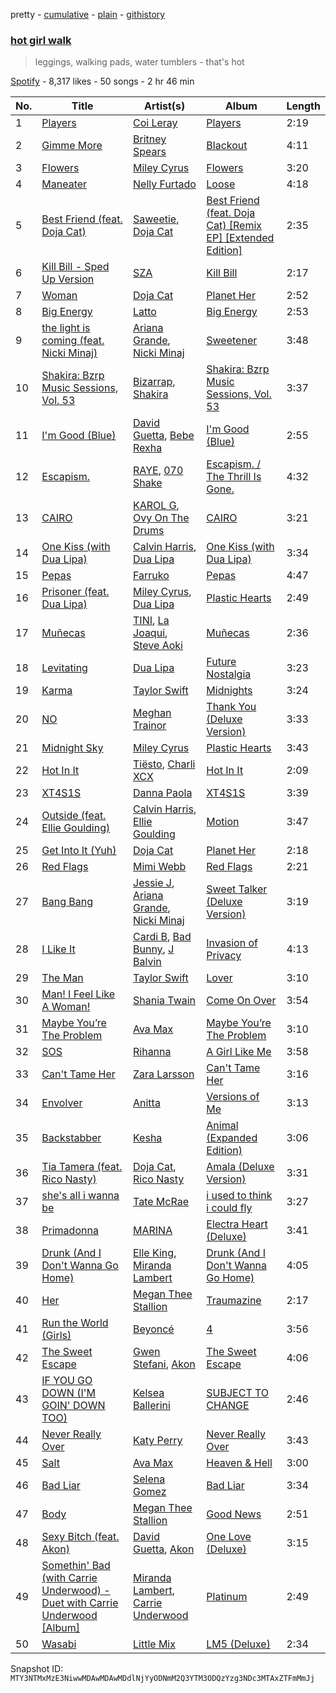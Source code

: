 pretty - [cumulative](/playlists/cumulative/37i9dQZF1DXbdNhlZLjJXz.md) - [plain](/playlists/plain/37i9dQZF1DXbdNhlZLjJXz) - [githistory](https://github.githistory.xyz/mackorone/spotify-playlist-archive/blob/main/playlists/plain/37i9dQZF1DXbdNhlZLjJXz)

### [hot girl walk](https://open.spotify.com/playlist/37i9dQZF1DXbdNhlZLjJXz)

> leggings, walking pads, water tumblers \- that's hot

[Spotify](https://open.spotify.com/user/spotify) - 8,317 likes - 50 songs - 2 hr 46 min

| No. | Title | Artist(s) | Album | Length |
|---|---|---|---|---|
| 1 | [Players](https://open.spotify.com/track/6UN73IYd0hZxLi8wFPMQij) | [Coi Leray](https://open.spotify.com/artist/6AMd49uBDJfhf30Ak2QR5s) | [Players](https://open.spotify.com/album/4cAAsw7mPkGt15GXQzWlrM) | 2:19 |
| 2 | [Gimme More](https://open.spotify.com/track/6ic8OlLUNEATToEFU3xmaH) | [Britney Spears](https://open.spotify.com/artist/26dSoYclwsYLMAKD3tpOr4) | [Blackout](https://open.spotify.com/album/1ePkYcH5ZQCb1b4tQeiEDj) | 4:11 |
| 3 | [Flowers](https://open.spotify.com/track/0yLdNVWF3Srea0uzk55zFn) | [Miley Cyrus](https://open.spotify.com/artist/5YGY8feqx7naU7z4HrwZM6) | [Flowers](https://open.spotify.com/album/7I0tjwFtxUwBC1vgyeMAax) | 3:20 |
| 4 | [Maneater](https://open.spotify.com/track/4wH4dJgrsxONID6KS2tDQM) | [Nelly Furtado](https://open.spotify.com/artist/2jw70GZXlAI8QzWeY2bgRc) | [Loose](https://open.spotify.com/album/2yboV2QBcVGEhcRlYuPpDT) | 4:18 |
| 5 | [Best Friend \(feat\. Doja Cat\)](https://open.spotify.com/track/20BOju91NaEFK5Py4VJ2pp) | [Saweetie](https://open.spotify.com/artist/6cK3NBO6uP7hh0oyuVELFl), [Doja Cat](https://open.spotify.com/artist/5cj0lLjcoR7YOSnhnX0Po5) | [Best Friend \(feat\. Doja Cat\) \[Remix EP\] \[Extended Edition\]](https://open.spotify.com/album/0DqDdZGSQkWQiE0TzBqeLA) | 2:35 |
| 6 | [Kill Bill \- Sped Up Version](https://open.spotify.com/track/2ty6DmPnxVPpEFuB23XM0x) | [SZA](https://open.spotify.com/artist/7tYKF4w9nC0nq9CsPZTHyP) | [Kill Bill](https://open.spotify.com/album/63nEYsFMdabB1qkWCOhsv7) | 2:17 |
| 7 | [Woman](https://open.spotify.com/track/6Uj1ctrBOjOas8xZXGqKk4) | [Doja Cat](https://open.spotify.com/artist/5cj0lLjcoR7YOSnhnX0Po5) | [Planet Her](https://open.spotify.com/album/1nAQbHeOWTfQzbOoFrvndW) | 2:52 |
| 8 | [Big Energy](https://open.spotify.com/track/6Zu3aw7FfjAF9WA0fA81Oq) | [Latto](https://open.spotify.com/artist/3MdXrJWsbVzdn6fe5JYkSQ) | [Big Energy](https://open.spotify.com/album/58MbYehGOl5NAOdfWY5aHa) | 2:53 |
| 9 | [the light is coming \(feat\. Nicki Minaj\)](https://open.spotify.com/track/0sdbFOyfgAhAhWq8DpzkaW) | [Ariana Grande](https://open.spotify.com/artist/66CXWjxzNUsdJxJ2JdwvnR), [Nicki Minaj](https://open.spotify.com/artist/0hCNtLu0JehylgoiP8L4Gh) | [Sweetener](https://open.spotify.com/album/3tx8gQqWbGwqIGZHqDNrGe) | 3:48 |
| 10 | [Shakira: Bzrp Music Sessions, Vol\. 53](https://open.spotify.com/track/4nrPB8O7Y7wsOCJdgXkthe) | [Bizarrap](https://open.spotify.com/artist/716NhGYqD1jl2wI1Qkgq36), [Shakira](https://open.spotify.com/artist/0EmeFodog0BfCgMzAIvKQp) | [Shakira: Bzrp Music Sessions, Vol\. 53](https://open.spotify.com/album/1gi2iwr1l8IUyHYHxi01pg) | 3:37 |
| 11 | [I'm Good \(Blue\)](https://open.spotify.com/track/4uUG5RXrOk84mYEfFvj3cK) | [David Guetta](https://open.spotify.com/artist/1Cs0zKBU1kc0i8ypK3B9ai), [Bebe Rexha](https://open.spotify.com/artist/64M6ah0SkkRsnPGtGiRAbb) | [I'm Good \(Blue\)](https://open.spotify.com/album/7M842DMhYVALrXsw3ty7B3) | 2:55 |
| 12 | [Escapism.](https://open.spotify.com/track/5Z2MiIZ5I3jJvvmeWMLbOQ) | [RAYE](https://open.spotify.com/artist/5KKpBU5eC2tJDzf0wmlRp2), [070 Shake](https://open.spotify.com/artist/12Zk1DFhCbHY6v3xep2ZjI) | [Escapism\. / The Thrill Is Gone.](https://open.spotify.com/album/3omkMn8vbTKOebb9ABbqyb) | 4:32 |
| 13 | [CAIRO](https://open.spotify.com/track/6WbAhuwE6fCOriBu5786X1) | [KAROL G](https://open.spotify.com/artist/790FomKkXshlbRYZFtlgla), [Ovy On The Drums](https://open.spotify.com/artist/3m5qlPf2OkihLz3dRYnkPA) | [CAIRO](https://open.spotify.com/album/1yzsYuo0fqKWvYimSWL5RA) | 3:21 |
| 14 | [One Kiss \(with Dua Lipa\)](https://open.spotify.com/track/7ef4DlsgrMEH11cDZd32M6) | [Calvin Harris](https://open.spotify.com/artist/7CajNmpbOovFoOoasH2HaY), [Dua Lipa](https://open.spotify.com/artist/6M2wZ9GZgrQXHCFfjv46we) | [One Kiss \(with Dua Lipa\)](https://open.spotify.com/album/7GEzhoTiqcPYkOprWQu581) | 3:34 |
| 15 | [Pepas](https://open.spotify.com/track/5fwSHlTEWpluwOM0Sxnh5k) | [Farruko](https://open.spotify.com/artist/329e4yvIujISKGKz1BZZbO) | [Pepas](https://open.spotify.com/album/2A5ksnhz7YWbRLvFMjX1j1) | 4:47 |
| 16 | [Prisoner \(feat\. Dua Lipa\)](https://open.spotify.com/track/2Oycxb8QbPkpHTo8ZrmG0B) | [Miley Cyrus](https://open.spotify.com/artist/5YGY8feqx7naU7z4HrwZM6), [Dua Lipa](https://open.spotify.com/artist/6M2wZ9GZgrQXHCFfjv46we) | [Plastic Hearts](https://open.spotify.com/album/5BRhg6NSEZOj0BR6Iz56fR) | 2:49 |
| 17 | [Muñecas](https://open.spotify.com/track/1PAvhqefivTNdxZ4u8RT1d) | [TINI](https://open.spotify.com/artist/7vXDAI8JwjW531ouMGbfcp), [La Joaqui](https://open.spotify.com/artist/60XHOAhvEBiV6BGBOv8ClM), [Steve Aoki](https://open.spotify.com/artist/77AiFEVeAVj2ORpC85QVJs) | [Muñecas](https://open.spotify.com/album/3N60ysBDxJsDwM5bpwqqwR) | 2:36 |
| 18 | [Levitating](https://open.spotify.com/track/39LLxExYz6ewLAcYrzQQyP) | [Dua Lipa](https://open.spotify.com/artist/6M2wZ9GZgrQXHCFfjv46we) | [Future Nostalgia](https://open.spotify.com/album/7fJJK56U9fHixgO0HQkhtI) | 3:23 |
| 19 | [Karma](https://open.spotify.com/track/7KokYm8cMIXCsGVmUvKtqf) | [Taylor Swift](https://open.spotify.com/artist/06HL4z0CvFAxyc27GXpf02) | [Midnights](https://open.spotify.com/album/151w1FgRZfnKZA9FEcg9Z3) | 3:24 |
| 20 | [NO](https://open.spotify.com/track/0l0CvurVUrr2w3Jj1hOVFc) | [Meghan Trainor](https://open.spotify.com/artist/6JL8zeS1NmiOftqZTRgdTz) | [Thank You \(Deluxe Version\)](https://open.spotify.com/album/08eweM0IZoZPCCxODbrMoL) | 3:33 |
| 21 | [Midnight Sky](https://open.spotify.com/track/4i2qxFEVVUi8yOYoxB8TCX) | [Miley Cyrus](https://open.spotify.com/artist/5YGY8feqx7naU7z4HrwZM6) | [Plastic Hearts](https://open.spotify.com/album/5BRhg6NSEZOj0BR6Iz56fR) | 3:43 |
| 22 | [Hot In It](https://open.spotify.com/track/3Z7CaxQkqbIs1rewKi6v4W) | [Tiësto](https://open.spotify.com/artist/2o5jDhtHVPhrJdv3cEQ99Z), [Charli XCX](https://open.spotify.com/artist/25uiPmTg16RbhZWAqwLBy5) | [Hot In It](https://open.spotify.com/album/6R7Yy0sY9N8PNUhseegr2Q) | 2:09 |
| 23 | [XT4S1S](https://open.spotify.com/track/7dMTCS9BLzBqYTlAuHP8TM) | [Danna Paola](https://open.spotify.com/artist/5xSx2FM8mQnrfgM1QsHniB) | [XT4S1S](https://open.spotify.com/album/2SGONYwprYHZruYFhQYiFC) | 3:39 |
| 24 | [Outside \(feat\. Ellie Goulding\)](https://open.spotify.com/track/7MmG8p0F9N3C4AXdK6o6Eb) | [Calvin Harris](https://open.spotify.com/artist/7CajNmpbOovFoOoasH2HaY), [Ellie Goulding](https://open.spotify.com/artist/0X2BH1fck6amBIoJhDVmmJ) | [Motion](https://open.spotify.com/album/48zisMeiXniWLzOQghbPqS) | 3:47 |
| 25 | [Get Into It \(Yuh\)](https://open.spotify.com/track/0W6I02J9xcqK8MtSeosEXb) | [Doja Cat](https://open.spotify.com/artist/5cj0lLjcoR7YOSnhnX0Po5) | [Planet Her](https://open.spotify.com/album/1nAQbHeOWTfQzbOoFrvndW) | 2:18 |
| 26 | [Red Flags](https://open.spotify.com/track/2r7BOWS3bEYjEUbLiH8kVM) | [Mimi Webb](https://open.spotify.com/artist/3GxKJzJK4LpsYGXQrw77wz) | [Red Flags](https://open.spotify.com/album/3NMyirgSjJz5O7dkrMLRpa) | 2:21 |
| 27 | [Bang Bang](https://open.spotify.com/track/0puf9yIluy9W0vpMEUoAnN) | [Jessie J](https://open.spotify.com/artist/2gsggkzM5R49q6jpPvazou), [Ariana Grande](https://open.spotify.com/artist/66CXWjxzNUsdJxJ2JdwvnR), [Nicki Minaj](https://open.spotify.com/artist/0hCNtLu0JehylgoiP8L4Gh) | [Sweet Talker \(Deluxe Version\)](https://open.spotify.com/album/2rDIivxBafNKpgRqlzIRSb) | 3:19 |
| 28 | [I Like It](https://open.spotify.com/track/58q2HKrzhC3ozto2nDdN4z) | [Cardi B](https://open.spotify.com/artist/4kYSro6naA4h99UJvo89HB), [Bad Bunny](https://open.spotify.com/artist/4q3ewBCX7sLwd24euuV69X), [J Balvin](https://open.spotify.com/artist/1vyhD5VmyZ7KMfW5gqLgo5) | [Invasion of Privacy](https://open.spotify.com/album/4KdtEKjY3Gi0mKiSdy96ML) | 4:13 |
| 29 | [The Man](https://open.spotify.com/track/3RauEVgRgj1IuWdJ9fDs70) | [Taylor Swift](https://open.spotify.com/artist/06HL4z0CvFAxyc27GXpf02) | [Lover](https://open.spotify.com/album/1NAmidJlEaVgA3MpcPFYGq) | 3:10 |
| 30 | [Man! I Feel Like A Woman!](https://open.spotify.com/track/6sxptembJVty4sNtcPMAVz) | [Shania Twain](https://open.spotify.com/artist/5e4Dhzv426EvQe3aDb64jL) | [Come On Over](https://open.spotify.com/album/4UMe0Ods7kygK6OISasZe9) | 3:54 |
| 31 | [Maybe You’re The Problem](https://open.spotify.com/track/0sb8ClU3CLoNblxkpmOKzA) | [Ava Max](https://open.spotify.com/artist/4npEfmQ6YuiwW1GpUmaq3F) | [Maybe You’re The Problem](https://open.spotify.com/album/1dMRk6VwatQfygRRqaWtZg) | 3:10 |
| 32 | [SOS](https://open.spotify.com/track/30cSNer6TV8x2utjULVeQ5) | [Rihanna](https://open.spotify.com/artist/5pKCCKE2ajJHZ9KAiaK11H) | [A Girl Like Me](https://open.spotify.com/album/2JdjS6jjOml7nt7Yjo0nnh) | 3:58 |
| 33 | [Can't Tame Her](https://open.spotify.com/track/4vOoQh9MhS9pyrbvc8LyMz) | [Zara Larsson](https://open.spotify.com/artist/1Xylc3o4UrD53lo9CvFvVg) | [Can't Tame Her](https://open.spotify.com/album/7ytOBcbbFsYDHojnMP5Gs7) | 3:16 |
| 34 | [Envolver](https://open.spotify.com/track/3FkeNbs9Zeiqkr3WkbOiGp) | [Anitta](https://open.spotify.com/artist/7FNnA9vBm6EKceENgCGRMb) | [Versions of Me](https://open.spotify.com/album/2TPl41Riu1SDbHoxhCIo2D) | 3:13 |
| 35 | [Backstabber](https://open.spotify.com/track/4GRFzKI7jTZ3kbMfouc7bn) | [Kesha](https://open.spotify.com/artist/6LqNN22kT3074XbTVUrhzX) | [Animal \(Expanded Edition\)](https://open.spotify.com/album/6fpLLJsDSSAlToEDW2jv4F) | 3:06 |
| 36 | [Tia Tamera \(feat\. Rico Nasty\)](https://open.spotify.com/track/1uNePI826aqh9uC9pgbeHU) | [Doja Cat](https://open.spotify.com/artist/5cj0lLjcoR7YOSnhnX0Po5), [Rico Nasty](https://open.spotify.com/artist/2OaHYHb2XcFPvqL3VsyPzU) | [Amala \(Deluxe Version\)](https://open.spotify.com/album/3wOMqxNHgkga91RBC7BaZU) | 3:31 |
| 37 | [she's all i wanna be](https://open.spotify.com/track/7l9IqDtVWJurTvkQHq1BGh) | [Tate McRae](https://open.spotify.com/artist/45dkTj5sMRSjrmBSBeiHym) | [i used to think i could fly](https://open.spotify.com/album/5fhTetHew6Eph6HfQ9O5gJ) | 3:27 |
| 38 | [Primadonna](https://open.spotify.com/track/4sOX1nhpKwFWPvoMMExi3q) | [MARINA](https://open.spotify.com/artist/6CwfuxIqcltXDGjfZsMd9A) | [Electra Heart \(Deluxe\)](https://open.spotify.com/album/49kf7gWWtReFwPcCNsvyUf) | 3:41 |
| 39 | [Drunk \(And I Don't Wanna Go Home\)](https://open.spotify.com/track/0QULNNd9z5s35entfiiXoa) | [Elle King](https://open.spotify.com/artist/3bhu7P5PfngueRHiB9hjcx), [Miranda Lambert](https://open.spotify.com/artist/66lH4jAE7pqPlOlzUKbwA0) | [Drunk \(And I Don't Wanna Go Home\)](https://open.spotify.com/album/6F6ZYE96lTFgzWotepEDhZ) | 4:05 |
| 40 | [Her](https://open.spotify.com/track/5hHvFrMnwic82WwRLr4WY0) | [Megan Thee Stallion](https://open.spotify.com/artist/181bsRPaVXVlUKXrxwZfHK) | [Traumazine](https://open.spotify.com/album/4YP0h2KGDb20eJuStnBvim) | 2:17 |
| 41 | [Run the World \(Girls\)](https://open.spotify.com/track/1uXbwHHfgsXcUKfSZw5ZJ0) | [Beyoncé](https://open.spotify.com/artist/6vWDO969PvNqNYHIOW5v0m) | [4](https://open.spotify.com/album/1gIC63gC3B7o7FfpPACZQJ) | 3:56 |
| 42 | [The Sweet Escape](https://open.spotify.com/track/66ZcOcouenzZEnzTJvoFmH) | [Gwen Stefani](https://open.spotify.com/artist/4yiQZ8tQPux8cPriYMWUFP), [Akon](https://open.spotify.com/artist/0z4gvV4rjIZ9wHck67ucSV) | [The Sweet Escape](https://open.spotify.com/album/7xnZ539lh8x6de9jzlpCJp) | 4:06 |
| 43 | [IF YOU GO DOWN \(I'M GOIN' DOWN TOO\)](https://open.spotify.com/track/1jX9wlAgVkAl0fCZqkCI73) | [Kelsea Ballerini](https://open.spotify.com/artist/3RqBeV12Tt7A8xH3zBDDUF) | [SUBJECT TO CHANGE](https://open.spotify.com/album/6twfTQ122kNcHAUXjFbe8a) | 2:46 |
| 44 | [Never Really Over](https://open.spotify.com/track/5PYQUBXc7NYeI1obMKSJK0) | [Katy Perry](https://open.spotify.com/artist/6jJ0s89eD6GaHleKKya26X) | [Never Really Over](https://open.spotify.com/album/3KjXg0MDej2pG9fv6I22lT) | 3:43 |
| 45 | [Salt](https://open.spotify.com/track/5iyZwawawLjHYpX4MxUKVF) | [Ava Max](https://open.spotify.com/artist/4npEfmQ6YuiwW1GpUmaq3F) | [Heaven & Hell](https://open.spotify.com/album/26c7MmQ4w8EAvVLb4jilaM) | 3:00 |
| 46 | [Bad Liar](https://open.spotify.com/track/2fZQIJew3nkNe99s2PKzul) | [Selena Gomez](https://open.spotify.com/artist/0C8ZW7ezQVs4URX5aX7Kqx) | [Bad Liar](https://open.spotify.com/album/1iuzMKNzVo8HJ67eW32YMr) | 3:34 |
| 47 | [Body](https://open.spotify.com/track/0A1hoCfMLkiAgvhWkkucJa) | [Megan Thee Stallion](https://open.spotify.com/artist/181bsRPaVXVlUKXrxwZfHK) | [Good News](https://open.spotify.com/album/0KjckH1EE6HRRurMIXSc0r) | 2:51 |
| 48 | [Sexy Bitch \(feat\. Akon\)](https://open.spotify.com/track/0uXO2GrNiIb1xHT9LUdxZE) | [David Guetta](https://open.spotify.com/artist/1Cs0zKBU1kc0i8ypK3B9ai), [Akon](https://open.spotify.com/artist/0z4gvV4rjIZ9wHck67ucSV) | [One Love \(Deluxe\)](https://open.spotify.com/album/1xGEbkqzqiCcUTBbasvShI) | 3:15 |
| 49 | [Somethin' Bad \(with Carrie Underwood\) \- Duet with Carrie Underwood \[Album\]](https://open.spotify.com/track/6s9m5J92By7jii22Q2XtY2) | [Miranda Lambert](https://open.spotify.com/artist/66lH4jAE7pqPlOlzUKbwA0), [Carrie Underwood](https://open.spotify.com/artist/4xFUf1FHVy696Q1JQZMTRj) | [Platinum](https://open.spotify.com/album/4ZnIw6llQFlXcFgjMNtrTw) | 2:49 |
| 50 | [Wasabi](https://open.spotify.com/track/7IOuCLt770D8v0u3SVaDeI) | [Little Mix](https://open.spotify.com/artist/3e7awlrlDSwF3iM0WBjGMp) | [LM5 \(Deluxe\)](https://open.spotify.com/album/7Ho8gAx4haSxv1eFLQwvTj) | 2:34 |

Snapshot ID: `MTY3NTMxMzE3NiwwMDAwMDAwMDdlNjYyODNmM2Q3YTM3ODQzYzg3NDc3MTAxZTFmMmJj`

